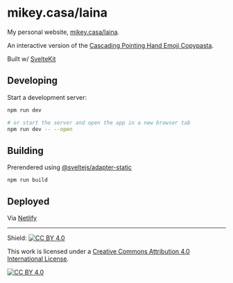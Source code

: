 # mikey.casa/laina

My personal website, [mikey.casa/laina](https://mikey.casa/laina).

An interactive version of the [Cascading Pointing Hand Emoji Copypasta](https://knowyourmeme.com/memes/cascading-pointing-hand-emoji-copypasta).

Built w/ [SvelteKit](https://github.com/sveltejs/kit)

## Developing

Start a development server:

```bash
npm run dev

# or start the server and open the app in a new browser tab
npm run dev -- --open
```

## Building

Prerendered using [@sveltejs/adapter-static](https://github.com/sveltejs/kit/tree/master/packages/adapter-static)

```
npm run build
```

## Deployed

Via [Netlify](https://www.netlify.com/)

---

Shield: [![CC BY 4.0][cc-by-shield]][cc-by]

This work is licensed under a
[Creative Commons Attribution 4.0 International License][cc-by].

[![CC BY 4.0][cc-by-image]][cc-by]

[cc-by]: http://creativecommons.org/licenses/by/4.0/
[cc-by-image]: https://i.creativecommons.org/l/by/4.0/88x31.png
[cc-by-shield]: https://img.shields.io/badge/License-CC%20BY%204.0-lightgrey.svg
